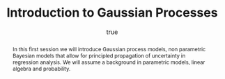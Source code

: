 ---
abstract: In this first session we will introduce Gaussian process models, non parametric
  Bayesian models that allow for principled propagation of uncertainty in regression
  analysis. We will assume a background in parametric models, linear algebra and probability.
author:
- family: Lawrence
  given: Neil D.
  gscholar: r3SJcvoAAAAJ
  institute: University of Sheffield
  twitter: lawrennd
  url: http://inverseprobability.com
categories:
- Lawrence-gpss16a
day: '12'
errata: []
extras: []
key: Lawrence-gpss16a
layout: talk
month: 9
pdf: gp_gpss16_session1.pdf
published: 2016-09-12
section: pre
title: Introduction to Gaussian Processes
venue: GPSS, Sheffield
year: '2016'
---